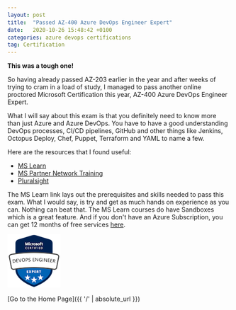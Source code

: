 ```yaml
---
layout: post
title:  "Passed AZ-400 Azure DevOps Engineer Expert"
date:   2020-10-26 15:48:42 +0100
categories: azure devops certifications
tag: Certification
---
```


**This was a tough one!**

So having already passed AZ-203 earlier in the year and after weeks of trying to cram in a load of study, I managed to pass another online proctored Microsoft Certification this year, AZ-400 Azure DevOps Engineer Expert.

What I will say about this exam is that you definitely need to know more than just Azure and Azure DevOps.  You have to have a good understanding DevOps processes, CI/CD pipelines, GitHub and other things like Jenkins, Octopus Deploy, Chef, Puppet, Terraform and YAML to name a few.

Here are the resources that I found useful:

* [MS Learn](https://docs.microsoft.com/en-us/learn/certifications/devops-engineer)
* [MS Partner Network Training](https://partner.microsoft.com/en-us/training/assets/collection/azure-devops-engineer-expert-certification-exam-az-400#/)
* [Pluralsight](https://www.pluralsight.com/paths/microsoft-azure-devops-engineer-az-400)

The MS Learn link lays out the prerequisites and skills needed to pass this exam.  What I would say, is try and get as much hands on experience as you can.  Nothing can beat that.  The MS Learn courses do have Sandboxes which is a great feature.  And if you don't have an Azure Subscription, you can get 12 months of free services [here](https://azure.microsoft.com/en-gb/free/).

<img src="/images/DevOpsEngineerExpert.png" alt="Azure DevOps Engineer Expert" />

[Go to the Home Page]({{ '/' | absolute_url }})